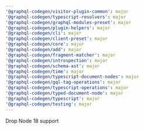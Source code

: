 ```yaml
---
'@graphql-codegen/visitor-plugin-common': major
'@graphql-codegen/typescript-resolvers': major
'@graphql-codegen/graphql-modules-preset': major
'@graphql-codegen/plugin-helpers': major
'@graphql-codegen/cli': major
'@graphql-codegen/client-preset': major
'@graphql-codegen/core': major
'@graphql-codegen/add': major
'@graphql-codegen/fragment-matcher': major
'@graphql-codegen/introspection': major
'@graphql-codegen/schema-ast': major
'@graphql-codegen/time': major
'@graphql-codegen/typescript-document-nodes': major
'@graphql-codegen/gql-tag-operations': major
'@graphql-codegen/typescript-operations': major
'@graphql-codegen/typed-document-node': major
'@graphql-codegen/typescript': major
'@graphql-codegen/testing': major
---
```


Drop Node 18 support
